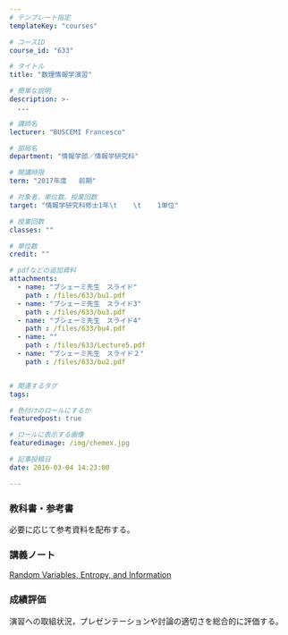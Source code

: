 ```yaml
---
# テンプレート指定
templateKey: "courses"

# コースID
course_id: "633"

# タイトル
title: "数理情報学演習"

# 簡単な説明
description: >-
  ...

# 講師名
lecturer: "BUSCEMI Francesco"

# 部局名
department: "情報学部／情報学研究科"

# 開講時限
term: "2017年度	前期"

# 対象者、単位数、授業回数
target: "情報学研究科修士1年\t    \t    1単位"

# 授業回数
classes: ""

# 単位数
credit: ""

# pdfなどの追加資料
attachments: 
  - name: "ブシェーミ先生　スライド" 
    path : /files/633/bu1.pdf
  - name: "ブシェーミ先生　スライド3" 
    path : /files/633/bu3.pdf
  - name: "ブシェーミ先生　スライド4" 
    path : /files/633/bu4.pdf
  - name: "" 
    path : /files/633/Lecture5.pdf
  - name: "ブシェーミ先生　スライド２" 
    path : /files/633/bu2.pdf


# 関連するタグ
tags:

# 色付けのロールにするか
featuredpost: true

# ロールに表示する画像
featuredimage: /img/chemex.jpg

# 記事投稿日
date: 2016-03-04 14:23:00

---
```




### 教科書・参考書

必要に応じて参考資料を配布する。

  
### 講義ノート  

[Random Variables, Entropy, and Information](/files/633/bu1.pdf) 

### 成績評価 

演習への取組状況，プレゼンテーションや討論の適切さを総合的に評価する。
